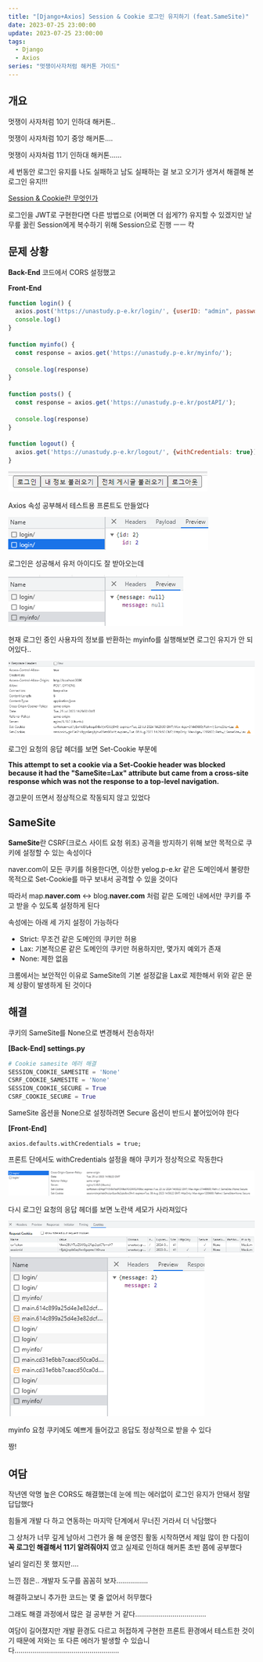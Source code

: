 ```yaml
---
title: "[Django+Axios] Session & Cookie 로그인 유지하기 (feat.SameSite)"
date: 2023-07-25 23:00:00
update: 2023-07-25 23:00:00
tags:
  - Django
  - Axios
series: "멋쟁이사자처럼 해커톤 가이드"
---
```


## 개요

멋쟁이 사자처럼 10기 인하대 해커톤..

멋쟁이 사자처럼 10기 중앙 해커톤....

멋쟁이 사자처럼 11기 인하대 해커톤......

세 번동안 로그인 유지를 나도 실패하고 남도 실패하는 걸 보고 오기가 생겨서 해결해 본 로그인 유지!!!

[Session & Cookie란 무엇인가](!https://yelog.netlify.app/Postman-Test/)

로그인을 JWT로 구현한다면 다른 방법으로 (어쩌면 더 쉽게??) 유지할 수 있겠지만 날 무릎 꿇린 Session에게 복수하기 위해 Session으로 진행 ㅡㅡ 캭

## 문제 상황

**Back-End** 코드에서 CORS 설정했고

**Front-End**
```js
function login() {
  axios.post('https://unastudy.p-e.kr/login/', {userID: "admin", password: "admin"});
  console.log()
}

function myinfo() {
  const response = axios.get('https://unastudy.p-e.kr/myinfo/');

  console.log(response)
}

function posts() {
  const response = axios.get('https://unastudy.p-e.kr/postAPI/');

  console.log(response)
}

function logout() {
  axios.get('https://unastudy.p-e.kr/logout/', {withCredentials: true})
}
```

![](image.png)

Axios 속성 공부해서 테스트용 프론트도 만들었다

![login](image-1.png)

로그인은 성공해서 유저 아이디도 잘 받아오는데

![myinfo](image-2.png)

현재 로그인 중인 사용자의 정보를 반환하는 myinfo를 실행해보면 로그인 유지가 안 되어있다..

![login Response Headers](image-3.png)

로그인 요청의 응답 헤더를 보면 Set-Cookie 부분에 

**This attempt to set a cookie via a Set-Cookie header was blocked because it had the "SameSite=Lax" attribute but came from a cross-site response which was not the response to a top-level navigation.**

경고문이 뜨면서 정상적으로 작동되지 않고 있었다

## SameSite

**SameSite**란 CSRF(크로스 사이트 요청 위조) 공격을 방지하기 위해 보안 목적으로 쿠키에 설정할 수 있는 속성이다

naver.com이 모든 쿠키를 허용한다면, 이상한 yelog.p-e.kr 같은 도메인에서 불량한 목적으로 Set-Cookie를 마구 보내서 공격할 수 있을 것이다

따라서 map.**naver.com** <-> blog.**naver.com** 처럼 같은 도메인 내에서만 쿠키를 주고 받을 수 있도록 설정하게 된다

속성에는 아래 세 가지 설정이 가능하다

- Strict: 무조건 같은 도메인의 쿠키만 허용
- Lax: 기본적으론 같은 도메인의 쿠키만 허용하지만, 몇가지 예외가 존재
- None: 제한 없음

크롬에서는 보안적인 이유로 SameSite의 기본 설정값을 Lax로 제한해서 위와 같은 문제 상황이 발생하게 된 것이다

## 해결

쿠키의 SameSite를 None으로 변경해서 전송하자!

**[Back-End] settings.py**

```python
# Cookie samesite 에러 해결
SESSION_COOKIE_SAMESITE = 'None'
CSRF_COOKIE_SAMESITE = 'None'
SESSION_COOKIE_SECURE = True
CSRF_COOKIE_SECURE = True
```

SameSite 옵션을 None으로 설정하려면 Secure 옵션이 반드시 붙어있어야 한다

**[Front-End]**

```
axios.defaults.withCredentials = true;
```

프론트 단에서도 withCredentials 설정을 해야 쿠키가 정상적으로 작동한다

![](image-4.png)

다시 로그인 요청의 응답 헤더를 보면 노란색 세모가 사라져있다

![](image-6.png)
![](image-5.png)

myinfo 요청 쿠키에도 예쁘게 들어갔고 응답도 정상적으로 받을 수 있다

짱! 

## 여담

작년엔 악명 높은 CORS도 해결했는데 눈에 띄는 에러없이 로그인 유지가 안돼서 정말 답답했다

힘들게 개발 다 하고 연동하는 마지막 단계에서 무너진 거라서 더 낙담했다

그 상처가 너무 깊게 남아서 그런가 올 해 운영진 활동 시작하면서 제일 많이 한 다짐이 **꼭 로그인 해결해서 11기 알려줘야지** 였고 실제로 인하대 해커톤 초반 쯤에 공부했다 

널리 알리진 못 했지만....

느낀 점은.. 개발자 도구를 꼼꼼히 보자................

해결하고보니 추가한 코드는 몇 줄 없어서 허무했다

그래도 해결 과정에서 많은 걸 공부한 거 같다....................................

여담이 길어졌지만 개발 환경도 다르고 허접하게 구현한 프론트 환경에서 테스트한 것이기 때문에 저와는 또 다른 에러가 발생할 수 있습니다..................................................... 
















